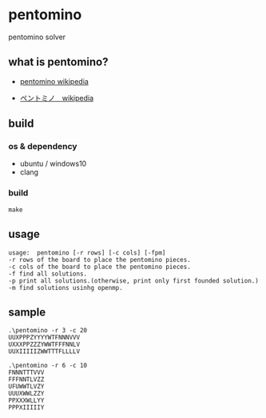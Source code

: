 # pentomino
pentomino solver

## what is pentomino?
- [pentomino  wikipedia](https://en.wikipedia.org/wiki/Pentomino)

- [ペントミノ　wikipedia](https://ja.wikipedia.org/wiki/%E3%83%9A%E3%83%B3%E3%83%88%E3%83%9F%E3%83%8E)

## build
### os & dependency
- ubuntu / windows10
- clang
### build
```
make
```

## usage
```
usage:  pentomino [-r rows] [-c cols] [-fpm]
-r rows of the board to place the pentomino pieces.
-c cols of the board to place the pentomino pieces.
-f find all solutions.
-p print all solutions.(otherwise, print only first founded solution.)
-m find solutions usinhg openmp.
```

## sample

```
.\pentomino -r 3 -c 20
UUXPPPZYYYYWTFNNNVVV
UXXXPPZZZYWWTFFFNNLV
UUXIIIIIZWWTTTFLLLLV
```

```
.\pentomino -r 6 -c 10
FNNNTTTVVV
FFFNNTLVZZ
UFUWWTLVZY
UUUXWWLZZY
PPXXXWLLYY
PPPXIIIIIY
```